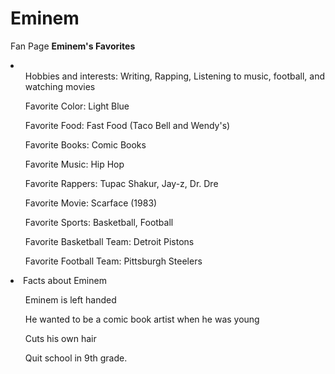 # Eminem
Fan Page
<Strong>Eminem's Favorites</Strong>
        <li>
            <ul>Hobbies and interests: Writing, Rapping, Listening to music, football, and watching movies</ul>
            <ul>Favorite Color: Light Blue</ul>
            <ul>Favorite Food: Fast Food (Taco Bell and Wendy's)</ul>
            <ul>Favorite Books: Comic Books</ul>
            <ul>Favorite Music: Hip Hop</ul>
            <ul>Favorite Rappers: Tupac Shakur, Jay-z, Dr. Dre</ul>
            <ul>Favorite Movie: Scarface (1983)</ul>
            <ul>Favorite Sports: Basketball, Football</ul>
            <ul>Favorite Basketball Team: Detroit Pistons</ul>
            <ul>Favorite Football Team: Pittsburgh Steelers</ul>
        </li>
        <li>Facts about Eminem</li>
            <ul>Eminem is left handed</ul>
            <ul>He wanted to be a comic book artist when he was young</ul>
            <ul>Cuts his own hair</ul>
            <ul>Quit school in 9th grade.</ul>
